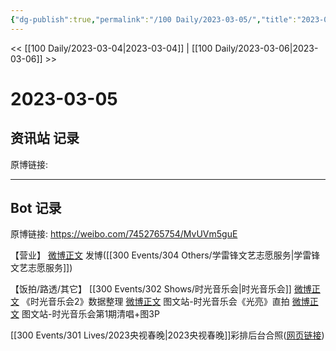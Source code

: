 ```yaml
---
{"dg-publish":true,"permalink":"/100 Daily/2023-03-05/","title":"2023-03-05","created":"2023-03-06T14:13:12.000+08:00","updated":"2023-04-11T14:46:32.000+08:00"}
---
```



<< [[100 Daily/2023-03-04\|2023-03-04]] | [[100 Daily/2023-03-06\|2023-03-06]] >>

# 2023-03-05

## 资讯站 记录

原博链接:

---
## Bot 记录

原博链接: https://weibo.com/7452765754/MvUVm5guE

【营业】
[微博正文](https://weibo.com/1736988591/4875928192420613) 发博([[300 Events/304 Others/学雷锋文艺志愿服务\|学雷锋文艺志愿服务]])

【饭拍/路透/其它】
[[300 Events/302 Shows/时光音乐会\|时光音乐会]]
[微博正文](https://weibo.com/5637413637/4875964280734321) 《时光音乐会2》数据整理
[微博正文](https://weibo.com/6987697229/4876024360472297) 图文站-时光音乐会《光亮》直拍
[微博正文](https://weibo.com/6987697229/4876061702095486) 图文站-时光音乐会第1期清唱+图3P

[](https://weibo.com/5122158435/4875866028642494) [[300 Events/301 Lives/2023央视春晚\|2023央视春晚]]彩排后台合照([网页链接](https://weibo.cn/sinaurl?u=http%3A%2F%2Fxhslink.com%2FS3ZSRn))
